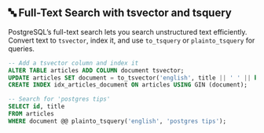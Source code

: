 ## 🔤 Full-Text Search with tsvector and tsquery

PostgreSQL’s full-text search lets you search unstructured text efficiently. Convert text to `tsvector`, index it, and use `to_tsquery` or `plainto_tsquery` for queries.

```sql
-- Add a tsvector column and index it
ALTER TABLE articles ADD COLUMN document tsvector;
UPDATE articles SET document = to_tsvector('english', title || ' ' || body);
CREATE INDEX idx_articles_document ON articles USING GIN (document);

-- Search for 'postgres tips'
SELECT id, title
FROM articles
WHERE document @@ plainto_tsquery('english', 'postgres tips');
```
